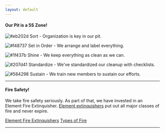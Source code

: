 ```yaml
---
layout: default
---
```


#### Our Pit is a 5S Zone!

![#eb202d](https://placehold.it/15/eb202d/000000?text=+) Sort - Organization is key in our pit.

![#f48737](https://placehold.it/15/f48737/000000?text=+) Set in Order - We arrange and label everything.

![#1f437b](https://placehold.it/15/1f437b/000000?text=+) Shine - We keep everything as clean as we can.

![#207d41](https://placehold.it/15/207d41/000000?text=+) Standardize - We've standardized our cleanup with checklists.

![#584298](https://placehold.it/15/584298/000000?text=+) Sustain - We train new members to sustain our efforts.

* * *
#### Fire Safety!
We take fire safety seriously. As part of that, we have invested in an Element Fire Extinquisher. [Element extinquishers](https://elementfire.com/) put out all major classes of fire and never expire. 

[Element Fire Extinquishers](https://elementfire.com/) 
[Types of Fire](https://cdn.shopify.com/s/files/1/3001/3080/files/fireclasses_group_b9af3804-af9d-4168-8055-b90578755813_900x.png?v=1519166675 "Logo Title Text 1")

* * *

